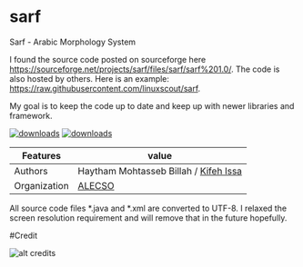 # sarf
Sarf - Arabic Morphology System

I found the source code posted on sourceforge here https://sourceforge.net/projects/sarf/files/sarf/sarf%201.0/. The code is also hosted by others.
Here is an example: https://raw.githubusercontent.com/linuxscout/sarf.

My goal is to keep the code up to date and keep up with newer libraries and framework.


[![downloads]( https://img.shields.io/sourceforge/dt/sarf.svg)](http://sourceforge.org/projects/sarf)
[![downloads]( https://img.shields.io/sourceforge/dm/sarf.svg)](http://sourceforge.org/projects/sarf)
 

Features |   value
---------|---------------------------------------------------------------------------------
Authors  | Haytham Mohtasseb Billah / [Kifeh Issa](http://github.com/kifehi)
Organization | [ALECSO](http://www.alecso.org.tn) 


All source code files *.java and *.xml are converted to UTF-8. 
I relaxed the screen resolution requirement and will remove that in the future hopefully.

#Credit

![alt credits](https://github.com/argsv/sarf/blob/master/src/sarf/ui/about.jpg?raw=true)


